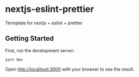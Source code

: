 # nextjs-eslint-prettier

Termplate for nextjs + eslint + prettier

## Getting Started

First, run the development server:

```bash
yarn dev
```

Open [http://localhost:3000](http://localhost:3000) with your browser to see the result.
